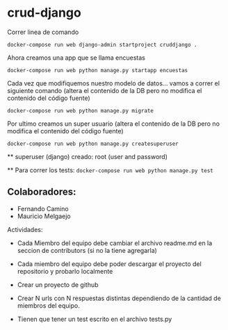 # crud-django

Correr linea de comando

`docker-compose run web django-admin startproject cruddjango .`


Ahora creamos una app que se llama encuestas

`docker-compose run web python manage.py startapp encuestas`


Cada vez que modifiquemos nuestro modelo de datos... vamos a correr el siguiente comando 
(altera el contenido de la DB pero no modifica el contenido del código fuente)

`docker-compose run web python manage.py migrate`

Por ultimo creamos un super usuario
(altera el contenido de la DB pero no modifica el contenido del código fuente)

`docker-compose run web python manage.py createsuperuser`

** superuser (django) creado: root (user and password)


** Para correr los tests:
`docker-compose run web python manage.py test`


## Colaboradores:

- Fernando Camino
- Mauricio Melgaejo




Actividades:

* Cada Miembro del equipo debe cambiar el archivo readme.md en la seccion de contributors (si no la tiene agregarla)

* Cada miembro del equipo debe poder descargar el proyecto del repositorio y probarlo localmente

* Crear un proyecto de github

* Crear N urls con N respuestas distintas dependiendo de la cantidad de miembros del equipo.

* Tienen que tener un test escrito en el archivo tests.py